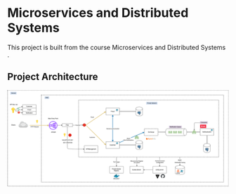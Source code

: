 # Microservices and Distributed Systems
This project is built from the course Microservices and Distributed Systems .
## Project Architecture

![architecture.png](image/architecture.png)
